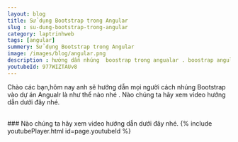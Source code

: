 ```yaml
---
layout: blog
title: Sử dụng Bootstrap trong Angular  
slug : su-dung-bootstrap-trong-angular
category: laptrinhweb
tags: [angular]
summery: Sử dụng Bootstrap trong Angular   
image: /images/blog/angular.png
description : hướng dẫn nhúng  boostrap trong angualar . boostrap angular , ví dụ bootstrap angular
youtubeId: 977WIZTAUv8
---
```


Chào các bạn,hôm nay anh sẽ hướng dẫn mọi người cách nhúng Bootstrap vào dự án Angualr là như thế nào nhé .
Nào chúng ta hãy xem video hướng dẫn dưới đây nhé.

<br>
### Nào chúng ta hãy xem video hướng dẫn dưới đây nhé.
{% include youtubePlayer.html id=page.youtubeId %}
